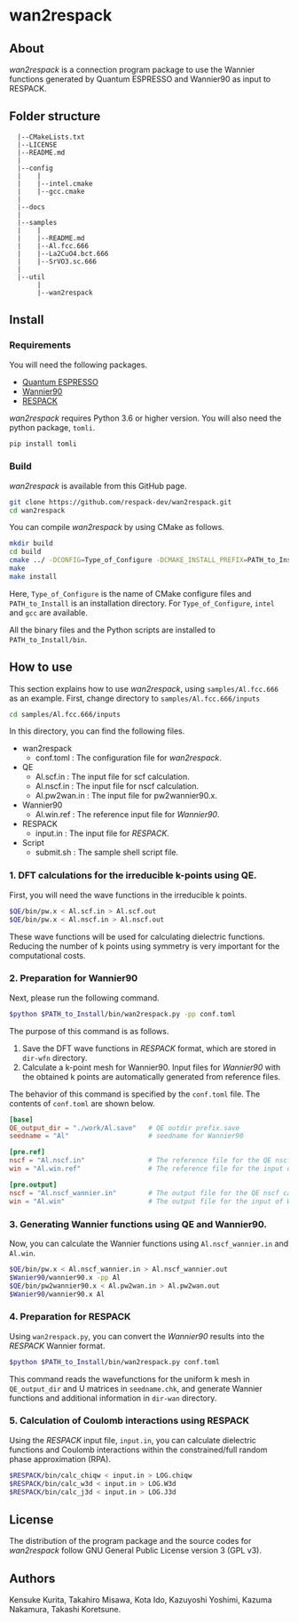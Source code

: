 # wan2respack

## About

*wan2respack* is a connection program package 
to use the Wannier functions generated by 
Quantum ESPRESSO and Wannier90 as input to RESPACK.

<!-- 
    Manual about *wan2respack* is [here](https://).
-->


## Folder structure

```
  |--CMakeLists.txt
  |--LICENSE         
  |--README.md       
  |
  |--config
  |    |
  |    |--intel.cmake
  |    |--gcc.cmake
  |
  |--docs
  |
  |--samples
  |    |
  |    |--README.md
  |    |--Al.fcc.666
  |    |--La2CuO4.bct.666        
  |    |--SrVO3.sc.666
  |
  |--util
       |
       |--wan2respack
```

## Install

### Requirements
You will need the following packages.

- [Quantum ESPRESSO](https://www.quantum-espresso.org)
- [Wannier90](http://www.wannier.org)
- [RESPACK](https://sites.google.com/view/kazuma7k6r)

*wan2respack* requires Python 3.6 or higher version.
You will also need the python package, `tomli`.
```bash
pip install tomli
```


### Build
*wan2respack* is available from this GitHub page.

```bash
git clone https://github.com/respack-dev/wan2respack.git
cd wan2respack 
```

You can compile *wan2respack* by using CMake as follows.

```bash
mkdir build
cd build
cmake ../ -DCONFIG=Type_of_Configure -DCMAKE_INSTALL_PREFIX=PATH_to_Install
make
make install
```

Here, `Type_of_Configure` is the name of CMake configure files and `PATH_to_Install` is an installation directory.
For `Type_of_Configure`, `intel` and `gcc` are available.

All the binary files and the Python scripts are installed to `PATH_to_Install/bin`.


## How to use
This section explains how to use *wan2respack*, using `samples/Al.fcc.666` as an example. 
First, change directory to `samples/Al.fcc.666/inputs`
```bash
cd samples/Al.fcc.666/inputs
```

In this directory, you can find the following files.

- wan2respack
    - conf.toml : The configuration file for *wan2respack*.
- QE
    - Al.scf.in : The input file for scf calculation.
    - Al.nscf.in : The input file for nscf calculation.
    - Al.pw2wan.in : The input file for pw2wannier90.x.
- Wannier90
    - Al.win.ref : The reference input file for *Wannier90*.
- RESPACK
    - input.in : The input file for *RESPACK*.
- Script
    - submit.sh : The sample shell script file.


### 1. DFT calculations for the irreducible k-points using QE.
First, you will need the wave functions in the irreducible k points.

```bash
$QE/bin/pw.x < Al.scf.in > Al.scf.out
$QE/bin/pw.x < Al.nscf.in > Al.nscf.out
```
These wave functions will be used for calculating dielectric functions. Reducing the number of k points using symmetry is very important for the computational costs.


### 2. Preparation for Wannier90
Next, please run the following command.

```bash
$python $PATH_to_Install/bin/wan2respack.py -pp conf.toml
```

The purpose of this command is as follows.
1. Save the DFT wave functions in *RESPACK* format, which are stored in `dir-wfn` directory.
2. Calculate a k-point mesh for Wannier90. Input files for *Wannier90* with the obtained k points are automatically generated from reference files.

The behavior of this command is specified by the `conf.toml` file.
The contents of `conf.toml` are shown below.
```toml
[base]
QE_output_dir = "./work/Al.save"   # QE outdir prefix.save
seedname = "Al"                    # seedname for Wannier90

[pre.ref]
nscf = "Al.nscf.in"                # The reference file for the QE nscf calculation
win = "Al.win.ref"                 # The reference file for the input of Wannier90

[pre.output]
nscf = "Al.nscf_wannier.in"        # The output file for the QE nscf calculation
win = "Al.win"                     # The output file for the input of Wannier90
```

### 3. Generating Wannier functions using QE and Wannier90.
Now, you can calculate the Wannier functions using `Al.nscf_wannier.in` and `Al.win`.
```bash
$QE/bin/pw.x < Al.nscf_wannier.in > Al.nscf_wannier.out
$Wanier90/wannier90.x -pp Al
$QE/bin/pw2wannier90.x < Al.pw2wan.in > Al.pw2wan.out
$Wanier90/wannier90.x Al
```

### 4. Preparation for RESPACK
Using `wan2respack.py`, you can convert the *Wannier90* results into the *RESPACK* Wannier format.
```bash
$python $PATH_to_Install/bin/wan2respack.py conf.toml
```
This command reads the wavefunctions for the uniform k mesh in `QE_output_dir` and U matrices in `seedname.chk`, and generate Wannier functions and additional information in `dir-wan` directory.

### 5. Calculation of Coulomb interactions using RESPACK
Using the *RESPACK* input file, `input.in`, you can calculate dielectric functions and Coulomb interactions within the constrained/full random phase approximation (RPA).
```bash
$RESPACK/bin/calc_chiqw < input.in > LOG.chiqw
$RESPACK/bin/calc_w3d < input.in > LOG.W3d
$RESPACK/bin/calc_j3d < input.in > LOG.J3d
```

##  License
The distribution of the program package and the source codes for *wan2respack* follow GNU General Public License version 3 (GPL v3).

## Authors
Kensuke Kurita, Takahiro Misawa, Kota Ido, Kazuyoshi Yoshimi, Kazuma Nakamura, Takashi Koretsune.
